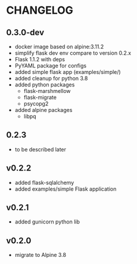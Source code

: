 # CHANGELOG

## 0.3.0-dev

- docker image based on alpine:3.11.2
- simplify flask dev env compare to version 0.2.x
- Flask 1.1.2 with deps
- PyYAML package for configs
- added simple flask app (examples/simple/)
- added cleanup for python 3.8
- added python packages
    - flask-marshmellow
    - flask-migrate
    - psycopg2
- added alpine packages
    - libpq

## 0.2.3

- to be described later

## v0.2.2

- added flask-sqlalchemy
- added examples/simple Flask application

## v0.2.1

- added gunicorn python lib

## v0.2.0

- migrate to Alpine 3.8
